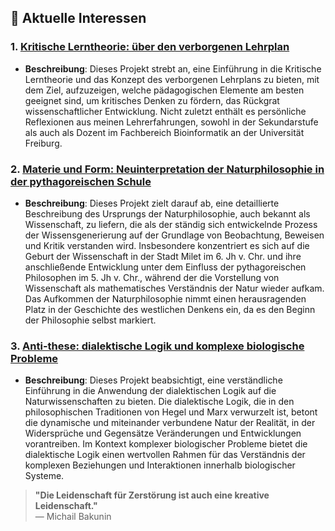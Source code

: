 ## 🌱 Aktuelle Interessen

### 1. **[Kritische Lerntheorie: über den verborgenen Lehrplan](https://github.com/gallardoalba/hidden_curriculum)**
   - **Beschreibung**: Dieses Projekt strebt an, eine Einführung in die Kritische Lerntheorie und das Konzept des verborgenen Lehrplans zu bieten, mit dem Ziel, aufzuzeigen, welche pädagogischen Elemente am besten geeignet sind, um kritisches Denken zu fördern, das Rückgrat wissenschaftlicher Entwicklung. Nicht zuletzt enthält es persönliche Reflexionen aus meinen Lehrerfahrungen, sowohl in der Sekundarstufe als auch als Dozent im Fachbereich Bioinformatik an der Universität Freiburg.

### 2. **[Materie und Form: Neuinterpretation der Naturphilosophie in der pythagoreischen Schule](https://github.com/gallardoalba/natural_philosophy)**
   - **Beschreibung**: Dieses Projekt zielt darauf ab, eine detaillierte Beschreibung des Ursprungs der Naturphilosophie, auch bekannt als Wissenschaft, zu liefern, die als der ständig sich entwickelnde Prozess der Wissensgenerierung auf der Grundlage von Beobachtung, Beweisen und Kritik verstanden wird. Insbesondere konzentriert es sich auf die Geburt der Wissenschaft in der Stadt Milet im 6. Jh v. Chr. und ihre anschließende Entwicklung unter dem Einfluss der pythagoreischen Philosophen im 5. Jh v. Chr., während der die Vorstellung von Wissenschaft als mathematisches Verständnis der Natur wieder aufkam. Das Aufkommen der Naturphilosophie nimmt einen herausragenden Platz in der Geschichte des westlichen Denkens ein, da es den Beginn der Philosophie selbst markiert.

### 3. **[Anti-these: dialektische Logik und komplexe biologische Probleme](https://github.com/gallardoalba/anti-thesis)**
   - **Beschreibung**: Dieses Projekt beabsichtigt, eine verständliche Einführung in die Anwendung der dialektischen Logik auf die Naturwissenschaften zu bieten. Die dialektische Logik, die in den philosophischen Traditionen von Hegel und Marx verwurzelt ist, betont die dynamische und miteinander verbundene Natur der Realität, in der Widersprüche und Gegensätze Veränderungen und Entwicklungen vorantreiben. Im Kontext komplexer biologischer Probleme bietet die dialektische Logik einen wertvollen Rahmen für das Verständnis der komplexen Beziehungen und Interaktionen innerhalb biologischer Systeme.

> **"Die Leidenschaft für Zerstörung ist auch eine kreative Leidenschaft."**  
> — Michail Bakunin
